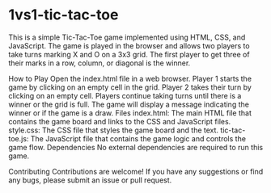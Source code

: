 # 1vs1-tic-tac-toe
This is a simple Tic-Tac-Toe game implemented using HTML, CSS, and JavaScript. 
The game is played in the browser and allows two players to take turns marking X and O on a 3x3 grid. 
The first player to get three of their marks in a row, column, or diagonal is the winner.

How to Play Open the index.html file in a web browser. 
Player 1 starts the game by clicking on an empty cell in the grid.
Player 2 takes their turn by clicking on an empty cell. 
Players continue taking turns until there is a winner or the grid is full.
The game will display a message indicating the winner or if the game is a draw.
Files index.html: The main HTML file that contains the game board and 
links to the CSS and JavaScript files. style.css: The CSS file that styles the game board and the text.
tic-tac-toe.js: The JavaScript file that contains the game logic and controls the game flow. 
Dependencies No external dependencies are required to run this game.

Contributing Contributions are welcome! If you have any suggestions or find any bugs, please submit an issue or pull request.
